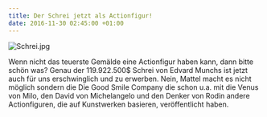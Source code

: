 ```yaml
---
title: Der Schrei jetzt als Actionfigur!
date: 2016-11-30 02:45:00 +01:00
---
```


![Schrei.jpg](/uploads/Schrei.jpg)

Wenn nicht das teuerste Gemälde eine Actionfigur haben kann, dann bitte schön was? Genau der 119.922.500$ Schrei von Edvard Munchs ist jetzt auch für uns erschwinglich und zu erwerben. Nein, Mattel macht es nicht möglich sondern die Die Good Smile Company die schon u.a. mit die Venus von Milo, den David von Michelangelo und den Denker von Rodin andere Actionfiguren, die auf Kunstwerken basieren, veröffentlicht haben. 